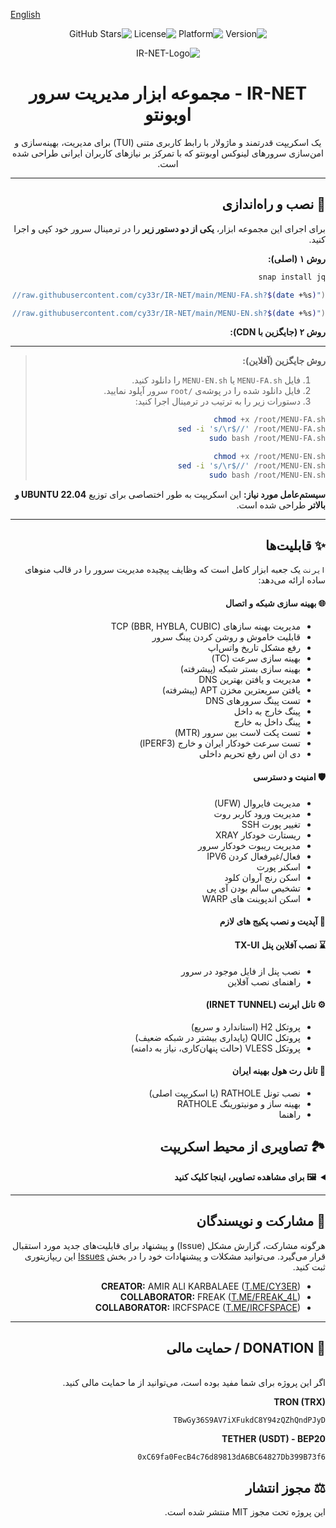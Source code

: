 [English](README-EN.md)

<div dir="rtl">

<p align="center">
    <img src="https://img.shields.io/badge/Version-13-blue.svg" alt="Version">
    <img src="https://img.shields.io/badge/Platform-Ubuntu_22.04+-orange.svg" alt="Platform">
    <img src="https://img.shields.io/badge/License-MIT-green.svg" alt="License">
    <img src="https://img.shields.io/github/stars/cy33r/IR-NET?style=social" alt="GitHub Stars">

<p align="center">
  <img src="https://github.com/user-attachments/assets/a75022b0-0f79-4f77-9c61-039f875a9bdb" alt="IR-NET-Logo"/>
</p>

<h1 align="center">IR-NET - مجموعه ابزار مدیریت سرور اوبونتو</h1>

<p align="center">
یک اسکریپت قدرتمند و ماژولار با رابط کاربری متنی (TUI) برای مدیریت، بهینه‌سازی و امن‌سازی سرورهای لینوکس اوبونتو که با تمرکز بر نیازهای کاربران ایرانی طراحی شده است.
</p>

---

## 🚀 نصب و راه‌اندازی

برای اجرای این مجموعه ابزار، **یکی از دو دستور زیر** را در ترمینال سرور خود کپی و اجرا کنید.

**روش ۱ (اصلی):**
```bash
snap install jq
```
```bash
bash <(curl -sL "https://raw.githubusercontent.com/cy33r/IR-NET/main/MENU-FA.sh?$(date +%s)")
```
```bash
bash <(curl -sL "https://raw.githubusercontent.com/cy33r/IR-NET/main/MENU-EN.sh?$(date +%s)")
```

**روش ۲ (جایگزین با CDN):**


---
> **روش جایگزین (آفلاین):**
>
> 1.  فایل‌ `MENU-FA.sh` یا `MENU-EN.sh` را دانلود کنید.
> 2.  فایل‌ دانلود شده را در پوشه‌ی `/root` سرور آپلود نمایید.
> 3.  دستورات زیر را به ترتیب در ترمینال اجرا کنید:
>
> ```bash
> chmod +x /root/MENU-FA.sh
> sed -i 's/\r$//' /root/MENU-FA.sh
> sudo bash /root/MENU-FA.sh
> ```
>
> ```bash
> chmod +x /root/MENU-EN.sh
> sed -i 's/\r$//' /root/MENU-EN.sh
> sudo bash /root/MENU-EN.sh
> ```
**سیستم‌عامل مورد نیاز:** این اسکریپت به طور اختصاصی برای توزیع **UBUNTU 22.04 و بالاتر** طراحی شده است.

---

## ✨ قابلیت‌ها

`ایرنت` یک جعبه ابزار کامل است که وظایف پیچیده مدیریت سرور را در قالب منوهای ساده ارائه می‌دهد:

#### 🌐 بهینه سازی شبکه و اتصال
* مدیریت بهینه سازهای TCP (BBR, HYBLA, CUBIC)
* قابلیت خاموش و روشن کردن پینگ سرور
* رفع مشکل تاریخ واتس‌اپ
* بهینه سازی سرعت (TC)
* بهینه سازی بستر شبکه (پیشرفته)
* مدیریت و یافتن بهترین DNS
* یافتن سریعترین مخزن APT (پیشرفته)
* تست پینگ سرورهای DNS
* پینگ خارج به داخل
* پینگ داخل به خارج
* تست پکت لاست بین سرور (MTR)
* تست سرعت خودکار ایران و خارج (IPERF3)
* دی ان اس رفع تحریم داخلی

#### 🛡️ امنیت و دسترسی
* مدیریت فایروال (UFW)
* مدیریت ورود کاربر روت
* تغییر پورت SSH
* ریستارت خودکار XRAY
* مدیریت ریبوت خودکار سرور
* فعال/غیرفعال کردن IPV6
* اسکنر پورت
* اسکن رنج آروان کلود
* تشخیص سالم بودن آی پی
* اسکن اندپوینت های WARP

#### 🚀 آپدیت و نصب پکیج های لازم

#### ⌛️ نصب آفلاین پنل TX-UI
* نصب پنل از فایل موجود در سرور
* راهنمای نصب آفلاین

#### ⚙️ تانل ایرنت (IRNET TUNNEL)
* پروتکل H2 (استاندارد و سریع)
* پروتکل QUIC (پایداری بیشتر در شبکه ضعیف)
* پروتکل VLESS (حالت پنهان‌کاری، نیاز به دامنه)

#### 💎 تانل رت هول بهینه ایران
* نصب تونل RATHOLE (با اسکریپت اصلی)
* بهینه ساز و مونیتورینگ RATHOLE
* راهنما

## 🏞️ تصاویری از محیط اسکریپت

<details>
  <summary><b>🖼️ برای مشاهده تصاویر، اینجا کلیک کنید</b></summary>
  <br>
  <p align="center">
    <img src="https://github.com/user-attachments/assets/0938de54-154e-4b61-9452-b759f02f7d5e" alt="IR-NET-Logo" width="70%"/>
    <br><br>
    <img src="https://github.com/user-attachments/assets/bb6c4406-28ab-461d-93f5-d4789ccafcb4" alt="IR-NET-Logo" width="70%"/>
    <br><br>
    <img src="https://github.com/user-attachments/assets/6cb7f68f-fe97-4e88-8813-43a81dc8f242" alt="IR-NET-Logo" width="70%"/>
    <br><br>
    <img src="https://github.com/user-attachments/assets/ca9df664-4441-4bc4-8f3e-aa2a6d07e82b" alt="IR-NET-Logo" width="70%"/>
  </p>
</details>

---
## 🤝 مشارکت و نویسندگان
هرگونه مشارکت، گزارش مشکل (Issue) و پیشنهاد برای قابلیت‌های جدید مورد استقبال قرار می‌گیرد. می‌توانید مشکلات و پیشنهادات خود را در بخش [Issues](https://github.com/cy33r/IR-NET/issues) این ریپازیتوری ثبت کنید.

* **CREATOR:** AMIR ALI KARBALAEE ([T.ME/CY3ER](https://t.me/CY3ER))
* **COLLABORATOR:** FREAK ([T.ME/FREAK_4L](https://t.me/FREAK_4L))
* **COLLABORATOR:** IRCFSPACE ([T.ME/IRCFSPACE](https://t.me/IRCFSPACE))

---

## 🎁 DONATION / حمایت مالی
<br>
اگر این پروژه برای شما مفید بوده است، می‌توانید از ما حمایت مالی کنید.

**TRON (TRX)**
```
TBwGy36S9AV7iXFukdC8Y94zQZhQndPJyD
```

**TETHER (USDT) - BEP20**
```
0xC69fa0FecB4c76d89813dA6BC64827Db399B73f6
```

## ⚖️ مجوز انتشار
این پروژه تحت مجوز MIT منتشر شده است.

</div>
